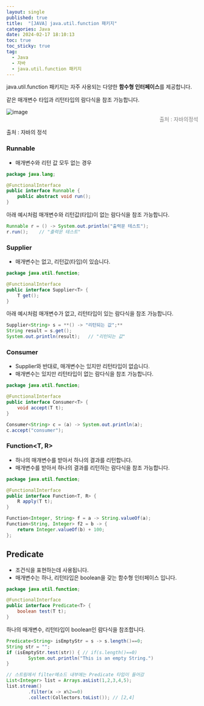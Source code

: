 ```yaml
---
layout: single
published: true
title:  "[JAVA] java.util.function 패키지"
categories: Java
date: 2024-02-17 18:10:13
toc: true
toc_sticky: true
tag:   
  - Java
  - 자바
  - java.util.function 패키지
---
```


java.util.function 패키지는 자주 사용되는 다양한 **함수형 인터페이스**를 제공합니다. 

같은 매개변수 타입과 리턴타입의 람다식을 참조 가능합니다. 

![image](https://github.com/BaxDailyGit/BaxDailyGit/assets/99312529/008c60c4-2da4-468e-b47d-3625efbd34ab)
<span style="color:gray; display: block; text-align: right;">출처 : 자바의정석</span>

출처 : 자바의 정석

### Runnable

- 매개변수와 리턴 값 모두 없는 경우

```java
package java.lang;

@FunctionalInterface
public interface Runnable {
    public abstract void run();
}
```

아래 예시처럼 매개변수와 리턴값(타입)이 없는 람다식을 참조 가능합니다.

```java
Runnable r = () -> System.out.println("출력문 테스트");
r.run();    // "출력문 테스트" 
```

### Supplier<T>

- 매개변수는 없고, 리턴값(타입)이 있습니다.

```java
package java.util.function;

@FunctionalInterface
public interface Supplier<T> {
    T get();
}
```

아래 예시처럼 매개변수가 없고, 리턴타입이 있는 람다식을 참조 가능합니다.

```java
Supplier<String> s = **() -> "리턴되는 값";**
String result = s.get();
System.out.println(result);   // "리턴되는 값"
```

### Consumer<T>

- Supplier와 반대로, 매개변수는 있지만 리턴타입이 없습니다.
- 매개변수는 있지만 리턴타입이 없는 람다식을 참조 가능합니다.

```java
package java.util.function;

@FunctionalInterface
public interface Consumer<T> {
    void accept(T t);
}
```

```java
Consumer<String> c = (a) -> System.out.println(a);
c.accept("consumer");
```

### Function<T, R>

- 하나의 매개변수를 받아서 하나의 결과를 리턴합니다.
- 매개변수를 받아서 하나의 결과를 리턴하는 람다식을 참조 가능합니다.

```java
package java.util.function;

@FunctionalInterface
public interface Function<T, R> {
    R apply(T t);
}
```

```java
Function<Integer, String> f = a -> String.valueOf(a);
Function<String, Integer> f2 = b -> {
    return Integer.valueOf(b) + 100;
};
```

## Predicate<T>

- 조건식을 표현하는데 사용됩니다.
- 매개변수는 하나, 리턴타입은 boolean을 갖는 함수형 인터페이스 입니다.

```java
package java.util.function;

@FunctionalInterface
public interface Predicate<T> {
    boolean test(T t);
}
```

하나의 매개변수, 리턴타입이 boolean인 람다식을 참조합니다.

```java
Predicate<String> isEmptyStr = s -> s.length()==0;
String str = "";
if (isEmptyStr.test(str)) { // if(s.length()==0)
		System.out.println("This is an empty String.")
}
```

```java
// 스트림에서 filter메소드 내부에는 Predicate 타입이 들어감
List<Integer> list = Arrays.asList(1,2,3,4,5);
list.stream()
		.filter(x -> x%2==0)
		.collect(Collectors.toList()); // [2,4] 
```